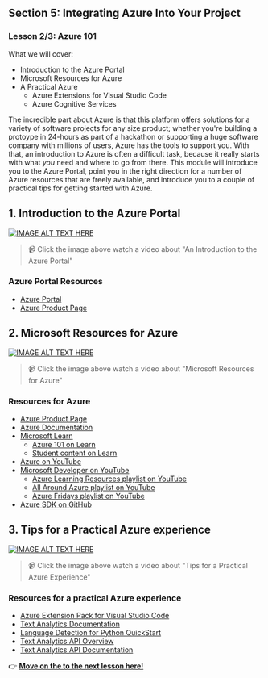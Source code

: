 ## Section 5: Integrating Azure Into Your Project
### Lesson 2/3: Azure 101


What we will cover: 

- Introduction to the Azure Portal
- Microsoft Resources for Azure
- A Practical Azure 
  - Azure Extensions for Visual Studio Code
  - Azure Cognitive Services

The incredible part about Azure is that this platform offers solutions for a variety of software projects for any size product; whether you're building a protoype in 24-hours as part of a hackathon or supporting a huge software company with millions of users, Azure has the tools to support you. With that, an introduction to Azure is often a difficult task, because it really starts with what *you* need and where to go from there. This module will introduce you to the Azure Portal, point you in the right direction for a number of Azure resources that are freely available, and introduce you to a couple of practical tips for getting started with Azure.

## 1. Introduction to the Azure Portal

[![IMAGE ALT TEXT HERE](https://img.youtube.com/vi/8xXUIbc9Gho/0.jpg)](https://www.youtube.com/watch?v=8xXUIbc9Gho)
> 📹 Click the image above watch a video about "An Introduction to the Azure Portal"

### Azure Portal Resources
- [Azure Portal](https://portal.azure.com)
- [Azure Product Page](https://azure.microsoft.com/)

## 2. Microsoft Resources for Azure

[![IMAGE ALT TEXT HERE](https://img.youtube.com/vi/WhyAVVJHYBw/0.jpg)](https://www.youtube.com/watch?v=WhyAVVJHYBw)
> 📹 Click the image above watch a video about "Microsoft Resources for Azure"

### Resources for Azure
- [Azure Product Page](https://azure.microsoft.com/)
- [Azure Documentation](https://docs.microsoft.com/azure/?product=featured)
- [Microsoft Learn](https://docs.microsoft.com/learn)
  - [Azure 101 on Learn](https://docs.microsoft.com/users/drguthals/collections/p3r7b4k000jnr4)
  - [Student content on Learn](https://docs.microsoft.com/en-us/learn/roles/student)
- [Azure on YouTube](https://www.youtube.com/c/MicrosoftAzure/featured)
- [Microsoft Developer on YouTube](https://www.youtube.com/c/MicrosoftDeveloper)
  - [Azure Learning Resources playlist on YouTube](https://www.youtube.com/playlist?list=PLlrxD0HtieHi7sdSMEoJStuwQodt76QEk)
  - [All Around Azure playlist on YouTube](https://www.youtube.com/playlist?list=PLlrxD0HtieHgh_12B8GH1-dQ6s13sEEwt)
  - [Azure Fridays playlist on YouTube](https://www.youtube.com/playlist?list=PLLasX02E8BPDT2Z2pdCHNCkENpcQWy5n6)
- [Azure SDK on GitHub](https://github.com/azure/azure-sdk)

## 3. Tips for a Practical Azure experience

[![IMAGE ALT TEXT HERE](https://img.youtube.com/vi/X85OXvVhOIk/0.jpg)](https://www.youtube.com/watch?v=X85OXvVhOIk)
> 📹 Click the image above watch a video about "Tips for a Practical Azure Experience"

### Resources for a practical Azure experience
- [Azure Extension Pack for Visual Studio Code](https://marketplace.visualstudio.com/items?itemName=ms-vscode.vscode-azureextensionpack#:~:text=%20Azure%20Extension%20Pack%20%201%20Functions%20%28Serverless,deploy%2C%20and%20debug%20your%20IoT%20Edge...%20More%20)
- [Text Analytics Documentation](https://docs.microsoft.com/azure/cognitive-services/text-analytics/)
- [Language Detection for Python QuickStart](https://docs.microsoft.com/azure/cognitive-services/text-analytics/quickstarts/client-libraries-rest-api?pivots=programming-language-python&tabs=version-3-2#language-detection)
- [Text Analytics API Overview](https://docs.microsoft.com/azure/cognitive-services/text-analytics/overview)
- [Text Analytics API Documentation](https://westus2.dev.cognitive.microsoft.com/docs/services/TextAnalytics-v3-1/operations/Languages)

👉  [**Move on the to the next lesson here!**](../3.An-Intro-to-Web-&-Mobile-Apps/README.md)
